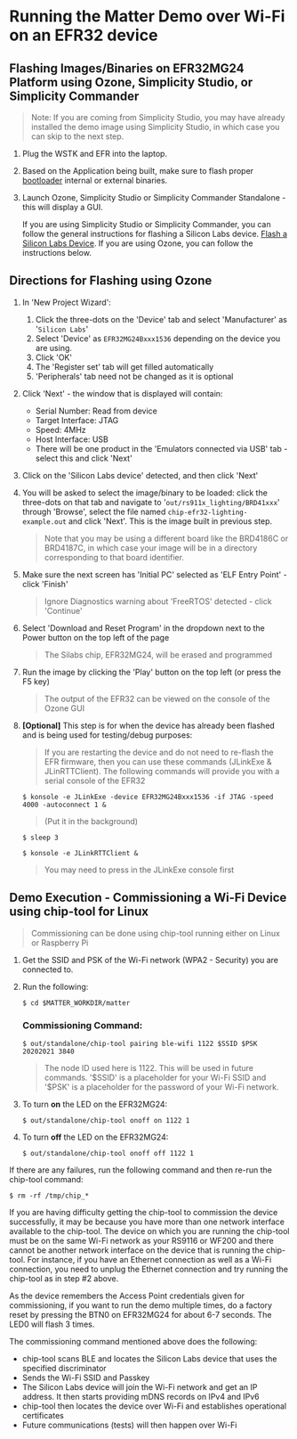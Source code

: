 # Running the Matter Demo over Wi-Fi on an EFR32 device

## Flashing Images/Binaries on EFR32MG24 Platform using Ozone, Simplicity Studio, or Simplicity Commander

> Note: If you are coming from Simplicity Studio, you may have already installed
> the demo image using Simplicity Studio, in which case you can skip to the
> next step.

1.  Plug the WSTK and EFR into the laptop.

2.  Based on the Application being built, make sure to flash proper [bootloader](../general/ARTIFACTS.md) internal or external binaries. 

3.  Launch Ozone, Simplicity Studio or Simplicity Commander Standalone - this
    will display a GUI. 
    
    If you are using Simplicity Studio or Simplicity Commander, you can follow the general instructions for flashing a Silicon Labs device.
    [Flash a Silicon Labs Device](../general/FLASH_SILABS_DEVICE.md). If you are using Ozone, you can follow the instructions below.

## Directions for Flashing using Ozone

1.  In 'New Project Wizard':

    1. Click the three-dots on the 'Device' tab and select 'Manufacturer' as
       '`Silicon Labs`'
    2. Select 'Device' as `EFR32MG24Bxxx1536`
       depending on the device you are using.
    3. Click 'OK'
    4. The 'Register set' tab will get filled automatically
    5. 'Peripherals' tab need not be changed as it is optional

2.  Click 'Next' - the window that is displayed will contain:

    - Serial Number: Read from device
    - Target Interface: JTAG
    - Speed: 4MHz
    - Host Interface: USB
    - There will be one product in the 'Emulators connected via USB' tab -
        select this and click 'Next'

3.  Click on the 'Silicon Labs device' detected, and then click 'Next'

4.  You will be asked to select the image/binary to be loaded: click the
    three-dots on that tab and navigate to '`out/rs911x_lighting/BRD41xxx`'
    through 'Browse', select the file named `chip-efr32-lighting-example.out`
    and click 'Next'. This is the image built in previous step.

    > Note that you may be using a different board like the
    > BRD4186C or BRD4187C, in which case your image will be in a directory
    > corresponding to that board identifier.

5.  Make sure the next screen has 'Initial PC' selected as 'ELF Entry Point' -
    click 'Finish'

    > Ignore Diagnostics warning about 'FreeRTOS' detected - click 'Continue'

6.  Select 'Download and Reset Program' in the dropdown next to the Power button
    on the top left of the page

    > The Silabs chip, EFR32MG24, will be erased and programmed

7.  Run the image by clicking the 'Play' button on the top left (or press the F5
    key)

    > The output of the EFR32 can be viewed on the console of the Ozone GUI

8. **[Optional]** This step is for when the device has already been flashed and
    is being used for testing/debug purposes:

    > If you are restarting the device and do not need to re-flash the EFR
    > firmware, then you can use these commands (JLinkExe & JLinRTTClient). The
    > following commands will provide you with a serial console of the EFR32

    ```shell
    $ konsole -e JLinkExe -device EFR32MG24Bxxx1536 -if JTAG -speed 4000 -autoconnect 1 &
    ```

    > (Put it in the background)

    ```shell
    $ sleep 3
    ```

    ```shell
    $ konsole -e JLinkRTTClient &
    ```

    > You may need to press <ENTER> in the JLinkExe console first

## Demo Execution - Commissioning a Wi-Fi Device using chip-tool for Linux

> Commissioning can be done using chip-tool running either on Linux or Raspberry
> Pi

1. Get the SSID and PSK of the Wi-Fi network (WPA2 - Security) you are connected
   to.
2. Run the following:

    ```shell
    $ cd $MATTER_WORKDIR/matter
    ```

    ### Commissioning Command:

    ```shell
    $ out/standalone/chip-tool pairing ble-wifi 1122 $SSID $PSK 20202021 3840
    ```

    > The node ID used here is 1122. This will be used in future commands.
    > '\$SSID' is a placeholder for your Wi-Fi SSID and '\$PSK' is a placeholder
    > for the password of your Wi-Fi network.

3. To turn **on** the LED on the EFR32MG24:

    ```shell
    $ out/standalone/chip-tool onoff on 1122 1
    ```
4. To turn **off** the LED on the EFR32MG24:

    ```shell
    $ out/standalone/chip-tool onoff off 1122 1
    ```

If there are any failures, run the following command and then re-run the
chip-tool command:

```shell
$ rm -rf /tmp/chip_*
```

If you are having difficulty getting the chip-tool to commission the device
successfully, it may be because you have more than one network interface
available to the chip-tool. The device on which you are running the chip-tool
must be on the same Wi-Fi network as your RS9116 or WF200 and there cannot be
another network interface on the device that is running the chip-tool. For
instance, if you have an Ethernet connection as well as a Wi-Fi connection, you
need to unplug the Ethernet connection and try running the chip-tool as in step
#2 above.

As the device remembers the Access Point credentials given for commissioning, if
you want to run the demo multiple times, do a factory reset by pressing the BTN0
on EFR32MG24 for about 6-7 seconds. The LED0 will flash 3 times.

The commissioning command mentioned above does the following:

- chip-tool scans BLE and locates the Silicon Labs device that uses the
specified discriminator
- Sends the Wi-Fi SSID and Passkey
- The Silicon Labs device will join the Wi-Fi network and get an IP address.
It then starts providing mDNS records on IPv4 and IPv6
- chip-tool then locates the device over Wi-Fi and establishes operational
certificates
- Future communications (tests) will then happen over Wi-Fi
